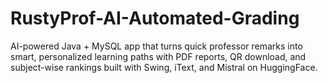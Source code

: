 # RustyProf-AI-Automated-Grading
AI-powered Java + MySQL app that turns quick professor remarks into smart, personalized learning paths with PDF reports, QR download, and subject-wise rankings built with Swing, iText, and Mistral on HuggingFace.
